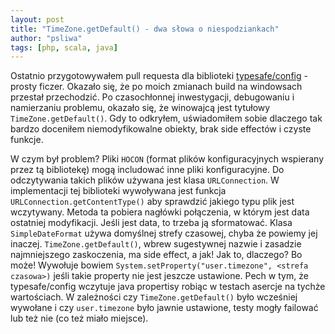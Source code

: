 ```yaml
---
layout: post
title: "TimeZone.getDefault() - dwa słowa o niespodziankach"
author: "psliwa"
tags: [php, scala, java]
---
```


Ostatnio przygotowywałem pull requesta dla biblioteki [typesafe/config][1] - prosty ficzer. Okazało się, że po moich zmianach build na windowsach przestał przechodzić. Po czasochłonnej inwestygacji, debugowaniu i namierzaniu problemu, okazało się, że winowajcą jest tytułowy `TimeZone.getDefault()`. Gdy to odkryłem, uświadomiłem sobie dlaczego tak bardzo doceniłem niemodyfikowalne obiekty, brak side effectów i czyste funkcje.

W czym był problem? Pliki `HOCON` (format plików konfiguracyjnych wspierany przez tą bibliotekę) mogą includować inne pliki konfiguracyjne. Do odczytywania takich plików używana jest klasa `URLConnection`. W implementacji tej biblioteki wywoływana jest funkcja `URLConnection.getContentType()` aby sprawdzić jakiego typu plik jest wczytywany. Metoda ta pobiera nagłówki połączenia, w którym jest data ostatniej modyfikacji. Jeśli jest data, to trzeba ją sformatować. Klasa `SimpleDateFormat` używa domyślnej strefy czasowej, chyba że powiemy jej inaczej. `TimeZone.getDefault()`, wbrew sugestywnej nazwie i zasadzie najmniejszego zaskoczenia, ma side effect, a jak! Jak to, dlaczego? Bo może! Wywołuje bowiem `System.setProperty("user.timezone", <strefa czasowa>)` jeśli takie property nie jest jeszcze ustawione. Pech w tym, że typesafe/config wczytuje java propertisy robiąc w testach asercje na tychże wartościach. W zależności czy `TimeZone.getDefault()` było wcześniej wywołane i czy `user.timezone` było jawnie ustawione, testy mogły failować lub też nie (co też miało miejsce).

[1]: https://github.com/typesafehub/config